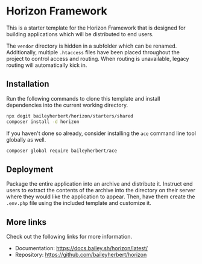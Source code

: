 # Horizon Framework

This is a starter template for the Horizon Framework that is designed for building applications which will be
distributed to end users.

The `vendor` directory is hidden in a subfolder which can be renamed. Additionally, multiple `.htaccess` files have
been placed throughout the project to control access and routing. When routing is unavailable, legacy routing will
automatically kick in.

## Installation

Run the following commands to clone this template and install dependencies into the current working directory.

```bash
npx degit baileyherbert/horizon/starters/shared
composer install -d horizon
```

If you haven't done so already, consider installing the `ace` command line tool globally as well.

```bash
composer global require baileyherbert/ace
```

## Deployment

Package the entire application into an archive and distribute it. Instruct end users to extract the contents of the
archive into the directory on their server where they would like the application to appear. Then, have them create the
`.env.php` file using the included template and customize it.

## More links

Check out the following links for more information.

- Documentation: https://docs.bailey.sh/horizon/latest/
- Repository: https://github.com/baileyherbert/horizon
